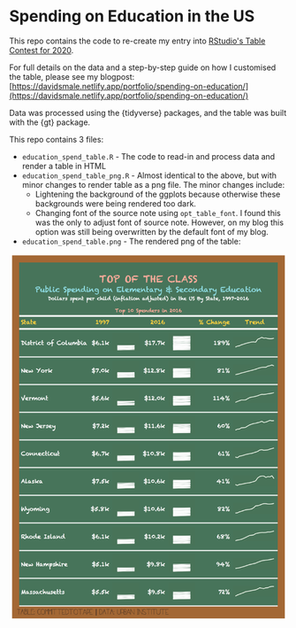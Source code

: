 # Spending on Education in the US

This repo contains the code to re-create my entry into [RStudio's Table Contest for 2020](https://blog.rstudio.com/2020/09/15/announcing-the-2020-rstudio-table-contest/).

For full details on the data and a step-by-step guide on how I customised the table, please see my blogpost: [https://davidsmale.netlify.app/portfolio/spending-on-education/](https://davidsmale.netlify.app/portfolio/spending-on-education/)

Data was processed using the {tidyverse} packages, and the table was built with the {gt} package.

This repo contains 3 files:

*  `education_spend_table.R` - The code to read-in and process data and render a table in HTML
*  `education_spend_table_png.R` - Almost identical to the above, but with minor changes to render table as a png file. The minor changes include:
    *  Lightening the background of the ggplots because otherwise these backgrounds were being rendered too dark.
    *  Changing font of the source note using `opt_table_font`. I found this was the only to adjust font of source note. However, on my blog this option was still being overwritten by the default font of my blog.
*  `education_spend_table.png` - The rendered png of the table:

<p align="center">
  <img width = "500" src="https://github.com/committedtotape/education-spending/raw/main/education_spend_table.png">
</p>
